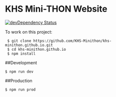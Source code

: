 # KHS Mini-THON Website
[![devDependency Status](https://david-dm.org/khs-minithon/khs-minithon.github.io/dev-status.svg)](https://david-dm.org/khs-minithon/khs-minithon.github.io#info=devDependencies)

To work on this project:
```
 $ git clone https://github.com/KHS-Minithon/khs-minithon.github.io.git
 $ cd khs-minithon.github.io
 $ npm install
```

##Development

``` $ npm run dev ```

##Production

``` $ npm run prod ```
